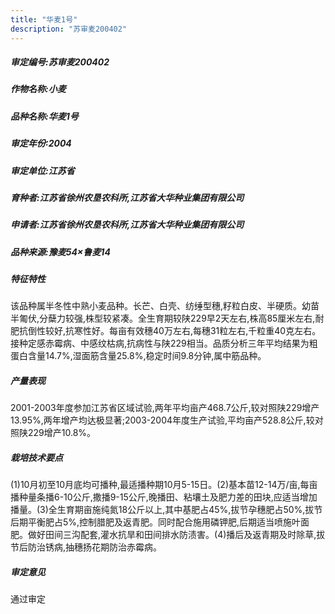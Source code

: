 ```yaml
---
title: "华麦1号"
description: "苏审麦200402"
---
```

##### 审定编号:苏审麦200402

##### 作物名称:小麦

##### 品种名称:华麦1号

##### 审定年份:2004

##### 审定单位:江苏省

##### 育种者:江苏省徐州农垦农科所,江苏省大华种业集团有限公司

##### 申请者:江苏省徐州农垦农科所,江苏省大华种业集团有限公司

##### 品种来源:豫麦54×鲁麦14

##### 特征特性
该品种属半冬性中熟小麦品种。长芒、白壳、纺缍型穗,籽粒白皮、半硬质。幼苗半匍伏,分蘖力较强,株型较紧凑。全生育期较陕229早2天左右,株高85厘米左右,耐肥抗倒性较好,抗寒性好。每亩有效穗40万左右,每穗31粒左右,千粒重40克左右。接种定感赤霉病、中感纹枯病,抗病性与陕229相当。品质分析三年平均结果为粗蛋白含量14.7%,湿面筋含量25.8%,稳定时间9.8分钟,属中筋品种。

##### 产量表现
2001-2003年度参加江苏省区域试验,两年平均亩产468.7公斤,较对照陕229增产13.95%,两年增产均达极显著;2003-2004年度生产试验,平均亩产528.8公斤,较对照陕229增产10.8%。

##### 栽培技术要点
(1)10月初至10月底均可播种,最适播种期10月5-15日。(2)基本苗12-14万/亩,每亩播种量条播6-10公斤,撒播9-15公斤,晚播田、粘壤土及肥力差的田块,应适当增加播量。(3)全生育期亩施纯氮18公斤以上,其中基肥占45%,拔节孕穗肥占50%,拔节后期平衡肥占5%,控制腊肥及返青肥。同时配合施用磷钾肥,后期适当喷施叶面肥。做好田间三沟配套,灌水抗旱和田间排水防渍害。(4)播后及返青期及时除草,拔节后防治锈病,抽穗扬花期防治赤霉病。

##### 审定意见
通过审定
